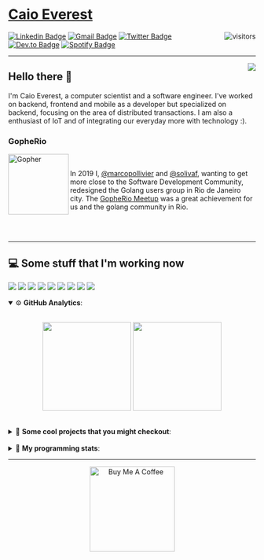 # [Caio Everest](https://caioeverest.dev)

<img align="right" src="https://visitor-badge.glitch.me/badge?page_id=caioeverest.caioeverest" alt="visitors">

[![Linkedin Badge](https://img.shields.io/badge/-LinkedIn-blue?style=flat-square&logo=Linkedin&logoColor=white&link=https://www.linkedin.com/in/caioeverest/)](https://www.linkedin.com/in/caioeverest/)
[![Gmail Badge](https://img.shields.io/badge/-Gmail-c14438?style=flat-square&logo=Gmail&logoColor=white&link=mailto:mollivier.dev@gmail.com)](mailto:caioeverest.b@gmail.com/)
[![Twitter Badge](https://img.shields.io/badge/-Twitter-1DA1F2?style=flat-square&logo=Twitter&logoColor=white&link=https://twitter.com/caioeverest)](https://twitter.com/caioeverest)
[![Dev.to Badge](https://img.shields.io/badge/-Dev.to-363D44?style=flat-square&logo=Dev.to&logoColor=white&link=https://dev.to/caioeverest)](https://dev.to/caioeverest)
[![Spotify Badge](https://img.shields.io/badge/-Spotify-1ED760?style=flat-square&amp;labelColor=fff&amp;logo=Spotify&link=https://open.spotify.com/user/caio.everest)](https://open.spotify.com/user/caio.everest)

---
<img align="right" src="https://media3.giphy.com/media/Nx0rz3jtxtEre/200.gif"/>

## Hello there 🖖

<p>
    I'm Caio Everest, a computer scientist and a software engineer. I've worked on backend, frontend and mobile as a developer
    but specialized on backend, focusing on the area of distributed transactions. I am also a enthusiast of IoT and of integrating
    our everyday more with technology :).
</p>

### GopheRio

<img align="left" src="https://i.imgur.com/zmxMolD.png" alt="Gopher" width="123em">

<br>
<p>
    In 2019 I, <a href="https://github.com/marcopollivier">@marcopollivier</a> and <a href="https://github.com/solivaf">
    @solivaf</a>, wanting to get more close to the Software Development
    Community, redesigned the Golang users group in Rio de Janeiro city. The <a href="https://www.meetup.com/GopheRio">
    GopheRio Meetup</a> was a great achievement for us and the golang community in Rio.
</p>
<br><br>

---

## 💻 Some stuff that I'm working now

<a href=""><img src="https://img.shields.io/badge/-Go-00ADD8?style=flat-square&logo=go&logoColor=white"></a>
<a href=""><img src="https://img.shields.io/badge/-Rust-4f4f4f?style=flat-square&logo=rust&logoColor=white"></a>
<a href=""><img src="https://img.shields.io/badge/-Python-F7C400?style=flat-square&logo=python&logoColor=white"></a>
<a href=""><img src="https://img.shields.io/badge/-Ruby-980D02?style=flat-square&logo=ruby&logoColor=white"></a>
<a href=""><img src="http://img.shields.io/badge/-Java-007396?style=flat-square&logo=java&logoColor=white"></a>
<a href=""><img src="http://img.shields.io/badge/-Kotlin-7B6BDA?style=flat-square&logo=kotlin&logoColor=white"></a>
<a href=""><img src="http://img.shields.io/badge/-JavaScript-F7DF1E?style=flat-square&logo=JavaScript&logoColor=white"></a>
<a href=""><img src="http://img.shields.io/badge/-Terraform-623CE4?style=flat-square&logo=Terraform&logoColor=white"></a>
<a href=""><img src="http://img.shields.io/badge/-Ansible-171615?style=flat-square&logo=Ansible&logoColor=white"></a>

<details open>
    <summary>⚙ <b>GitHub Analytics</b>: </summary>
    <br>
    <p align="center">
        <img height="180em" src="https://github-readme-stats-eight-theta.vercel.app/api?username=caioeverest&show_icons=true&theme=tokyonight&include_all_commits=true&count_private=true"/>
        <img height="180em" src="https://github-readme-stats-eight-theta.vercel.app/api/top-langs/?username=caioeverest&layout=compact&langs_count=8&theme=tokyonight&include_all_commits=true&count_private=true"/>
    </p>
</details>

<br>

<details>
    <summary>🔨 <b>Some cool projects that you might checkout</b>: </summary>
    <div style="margin-left:3em">
        <li>🌠 <a href="https://github.com/caioeverest/supernova">Supernova</a> - Script that builds a development environment on linux machines</li>
        <li>⚙ <a href="https://github.com/caioeverest/gocfg">Gocfg</a> - A golang library that loads config structs from files with environment interpolation</li>
    </div>
</details>

<br>


<details>
 <summary>🤖 <b>My programming stats</b>: </summary>
<br>
<!--START_SECTION:waka-->
![Code Time](http://img.shields.io/badge/Code%20Time-2%2C851%20hrs%2050%20mins-blue)

**🐱 My GitHub Data** 

> 📦 80.4 kB Used in GitHub's Storage 
 > 
> 🏆 736 Contributions in the Year 2024
 > 
> 🚫 Not Opted to Hire
 > 
> 📜 42 Public Repositories 
 > 
> 🔑 7 Private Repositories 
 > 
**I'm a Night 🦉** 

```text
🌞 Morning                206 commits         █████░░░░░░░░░░░░░░░░░░░░   18.59 % 
🌆 Daytime                345 commits         ████████░░░░░░░░░░░░░░░░░   31.14 % 
🌃 Evening                254 commits         ██████░░░░░░░░░░░░░░░░░░░   22.92 % 
🌙 Night                  303 commits         ███████░░░░░░░░░░░░░░░░░░   27.35 % 
```
📅 **I'm Most Productive on Wednesday** 

```text
Monday                   143 commits         ███░░░░░░░░░░░░░░░░░░░░░░   12.91 % 
Tuesday                  195 commits         ████░░░░░░░░░░░░░░░░░░░░░   17.60 % 
Wednesday                237 commits         █████░░░░░░░░░░░░░░░░░░░░   21.39 % 
Thursday                 91 commits          ██░░░░░░░░░░░░░░░░░░░░░░░   08.21 % 
Friday                   133 commits         ███░░░░░░░░░░░░░░░░░░░░░░   12.00 % 
Saturday                 142 commits         ███░░░░░░░░░░░░░░░░░░░░░░   12.82 % 
Sunday                   167 commits         ████░░░░░░░░░░░░░░░░░░░░░   15.07 % 
```


📊 **This Week I Spent My Time On** 

```text
💬 Programming Languages: 
Go                       3 hrs 26 mins       ████████░░░░░░░░░░░░░░░░░   30.13 % 
TypeScript               2 hrs 27 mins       █████░░░░░░░░░░░░░░░░░░░░   21.49 % 
YAML                     1 hr 45 mins        ████░░░░░░░░░░░░░░░░░░░░░   15.38 % 
Other                    59 mins             ██░░░░░░░░░░░░░░░░░░░░░░░   08.66 % 
Protocol Buffer          53 mins             ██░░░░░░░░░░░░░░░░░░░░░░░   07.78 % 

🔥 Editors: 
Neovim                   8 hrs 47 mins       ███████████████████░░░░░░   76.86 % 
Cursor                   2 hrs 10 mins       █████░░░░░░░░░░░░░░░░░░░░   18.99 % 
VS Code                  28 mins             █░░░░░░░░░░░░░░░░░░░░░░░░   04.15 % 

💻 Operating System: 
Mac                      11 hrs 25 mins      █████████████████████████   100.00 % 
```

**I Mostly Code in Go** 

```text
Go                       21 repos            █████████░░░░░░░░░░░░░░░░   35.00 % 
Shell                    4 repos             ██░░░░░░░░░░░░░░░░░░░░░░░   06.67 % 
TypeScript               2 repos             █░░░░░░░░░░░░░░░░░░░░░░░░   03.33 % 
Makefile                 2 repos             █░░░░░░░░░░░░░░░░░░░░░░░░   03.33 % 
Lua                      1 repo              ░░░░░░░░░░░░░░░░░░░░░░░░░   01.67 % 
```




 Last Updated on 12/10/2024 01:53:17 UTC
<!--END_SECTION:waka-->
</details>

---

<p align="center">
    <a href="https://www.buymeacoffee.com/caioeverest" target="_blank">
        <img src="https://az743702.vo.msecnd.net/cdn/kofi3.png?v=a" alt="Buy Me A Coffee" width="173em">
    </a>
</p>
